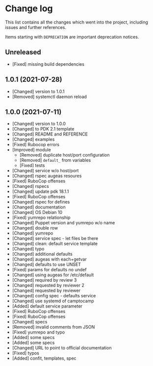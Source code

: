 # Change log

This list contains all the changes which went into the project, including issues
and further references.

Items starting with `DEPRECATION` are important deprecation notices.

## Unreleased

-   [Fixed] missing build dependencies

## 1.0.1 (2021-07-28)

- [Changed] version to 1.0.1
- [Removed] systemctl daemon reload

## 1.0.0 (2021-07-11)

- [Changed] version to 1.0.0
- [Changed] to PDK 2.1 template
- [Changed] README and REFERENCE
- [Changed] examples
- [Fixed] Rubocop errors
- [Improved] module
    - [Removed] duplicate host/port configuration
    - [Removed] `default_` from variables
    - [Fixed] tests
- [Changed] service w/o host/port
- [Changed] rspec augeas resoures
- [Fixed] RuboCop offenses
- [Changed] rspecs
- [Changed] update pdk 18.1.1
- [Fixed] RuboCop offenses
- [Changed] rspec for defines
- [Changed] documentation
- [Changed] OS Debian 10
- [Fixed] yumrepo relationship
- [Changed] Puppet version and yumrepo w/o name
- [Changed] double row
- [Changed] yumrepo
- [Changed] service spec - let files be there
- [Changed] clean: default service template
- [Changed] typo
- [Changed] additional defaults
- [Changed] augeas with each+getvar
- [Changed] defaults to use UNSET
- [Fixed] params for defaults no undef
- [Changed] using augeas for /etc/default
- [Changed] required by review 3
- [Changed] requested by reviewer 2
- [Changed] requested by reviewer
- [Changed] config spec - defaults service
- [Changed] use systemd of camptocamp
- [Added] default service parameter
- [Fixed] RuboCop offenses
- [Fixed] RuboCop offenses
- [Changed] specs
- [Removed] invalid comments from JSON
- [Fixed] yumrepo and typo
- [Added] some specs
- [Added] some specs
- [Changed] URL to point to official documentation
- [Fixed] typos
- [Added] confit, templates, spec
